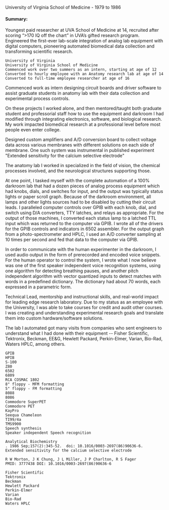 University of Virginia School of Medicine - 1979 to 1986

#### Summary:
Youngest paid researcher at UVA School of Medicine at 14, recruited after scoring “>170 IQ off the chart” in UVA’s gifted research program. Engineered the first-ever lab-scale integration of analog lab equipment with digital computers, pioneering automated biomedical data collection and transforming scientific research.

```
University of Virginia
University of Virginia School of Medicine
Commenced work over two summers as an intern, starting at age of 12
Converted to hourly employee with an Anatomy research lab at age of 14
Converted to full-time employee researcher at age of 16
```

Commenced work as intern designing circuit boards and driver software to assist graduate students in anatomy lab with their data collection and experimental process
controls.

On these projects I worked alone, and then mentored/taught both graduate student and professorial staff how to use the equipment and darkroom I had modified through integrating electronics, software, and biological research.  My work impacted biomedical research at a professional level before most people even enter college.

Designed custom amplifiers and A/D conversion board to collect voltage data across various membranes with different solutions on each side of membrane.  One such system was instrumental in published experiment "Extended sensitivity for the calcium selective electrode"

The anatomy lab I worked in specialized in the field of vision, the chemical processes involved, and the neurological structures supporting those.

At one point, I tasked myself with the complete automation of a 100% darkroom lab that had a dozen pieces of analog process equipment which had knobs, dials, and switches for input, and the output was typically status lights or paper scroll graph.  Because of the darkroom environment, all lamps and other lights sources had to be disabled by cutting their circuit leads.  I paralleled computer controls over GPIB with each knob, dial, and switch using D/A converters, TTY latches, and relays as appropriate.  For the output of those machines, I converted each status lamp to a latched TTL input which was returned to the computer via GPIB.  I wrote all of the drivers for the GPIB controls and indicators in 6502 assembler.  For the output graph from a photo-spectrometer and HPLC, I used an A/D converter sampling at 10 times per second and fed that data to the computer via GPIB.

In order to communicate with the human experimenter in the darkroom, I used audio output in the form of prerecorded and encoded voice snippets.  For the human operator to control the system, I wrote what I now believe was one of the first speaker independent voice recognition systems, using one algorithm for detecting breathing pauses, and another pitch independent algorithm with vector quantized inputs to detect matches with words in a predefined dictionary.  The dictionary had about 70 words, each expressed in a parametric form.

Technical Lead, mentorship and instructional skills, and real-world impact for leading edge research laboratory. Due to my status as an employee with the University, I was able to take courses for credit and audit other courses.  I was creating and understanding experimental research goals and translate them into custom hardware/software solutions.

The lab I automated got many visits from companies who sent engineers to understand what I had done with their equipment -- Fisher Scientific, Tektronix, Beckman, EE&G, Hewlett Packard, Perkin-Elmer, Varian, Bio-Rad, Waters HPLC, among others.

 ```
GPIB
HPIB
S-100
Z80
6502
6809
RCA COSMAC 1802
8" floppy - MFM formatting
5" floppy - FM formatting
8088
8086
Commodore SuperPET
Commodore PET
KayPro
Seequa Chameleon
TI99/4a
TMS9900
Speech synthesis
Speaker independent Speech recognition
```
 ```
Analytical Biochemistry
. 1986 Sep;157(2):345-52.  doi: 10.1016/0003-2697(86)90636-6.
Extended sensitivity for the calcium selective electrode

R W Morton, J K Chung, J L Miller, J P Charlton, R S Fager
PMID: 3777438 DOI: 10.1016/0003-2697(86)90636-6
```
 ```
Fisher Scientific
Tektronix
Beckman
Hewlett Packard
Perkin-Elmer
Varian
Bio-Rad
Waters HPLC
```